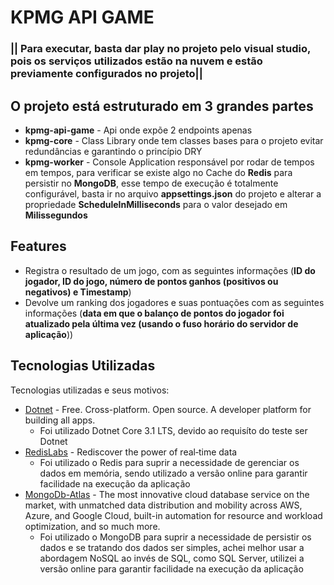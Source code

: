 # KPMG API GAME

### || Para executar, basta dar play no projeto pelo visual studio, pois os serviços utilizados estão na nuvem e estão previamente configurados no projeto||

## O projeto está estruturado em 3 grandes partes
- **kpmg-api-game** - Api onde expõe 2 endpoints apenas
- **kpmg-core** - Class Library onde tem classes bases para o projeto evitar redundâncias e garantindo o princípio DRY
- **kpmg-worker** - Console Application responsável por rodar de tempos em tempos, para verificar se existe algo no Cache do **Redis** para persistir no **MongoDB**, esse tempo de execução é totalmente configurável, basta ir no arquivo **appsettings.json** do projeto e alterar a propriedade **ScheduleInMilliseconds** para o valor desejado em **Milissegundos**

## Features

- Registra o resultado de um jogo, com as seguintes informações (**ID do jogador, ID do jogo, número de pontos ganhos (positivos ou negativos) e Timestamp**)
- Devolve um ranking dos jogadores e suas pontuações com as seguintes informações (**data em que o balanço de pontos do jogador foi atualizado pela última vez (usando o fuso horário do servidor de aplicação**))

## Tecnologias Utilizadas

Tecnologias utilizadas e seus motivos:

- [Dotnet] - Free. Cross-platform. Open source. A developer platform for building all apps.
    - Foi utilizado Dotnet Core 3.1 LTS, devido ao requisíto do teste ser Dotnet
- [RedisLabs] - Rediscover the power of real‑time data
    - Foi utilizado o Redis para suprir a necessidade de gerenciar os dados em memória, sendo utilizado a versão online para garantir facilidade na execução da aplicação
- [MongoDb-Atlas] - The most innovative cloud database service on the market, with unmatched data distribution and mobility across AWS, Azure, and Google Cloud, built-in automation for resource and workload optimization, and so much more.
    - Foi utilizado o MongoDB para suprir a necessidade de persistir os dados e se tratando dos dados ser simples, achei melhor usar a abordagem NoSQL ao invés de SQL, como SQL Server, utilizei a versão online para garantir facilidade na execução da aplicação


[//]: # (These are reference links used in the body of this note and get stripped out when the markdown processor does its job. There is no need to format nicely because it shouldn't be seen. Thanks SO - http://stackoverflow.com/questions/4823468/store-comments-in-markdown-syntax)
   [Dotnet]: <https://dotnet.microsoft.com>
   [RedisLabs]: <https://redislabs.com>
   [MongoDb-Atlas]: <https://www.mongodb.com/cloud/atlas>
